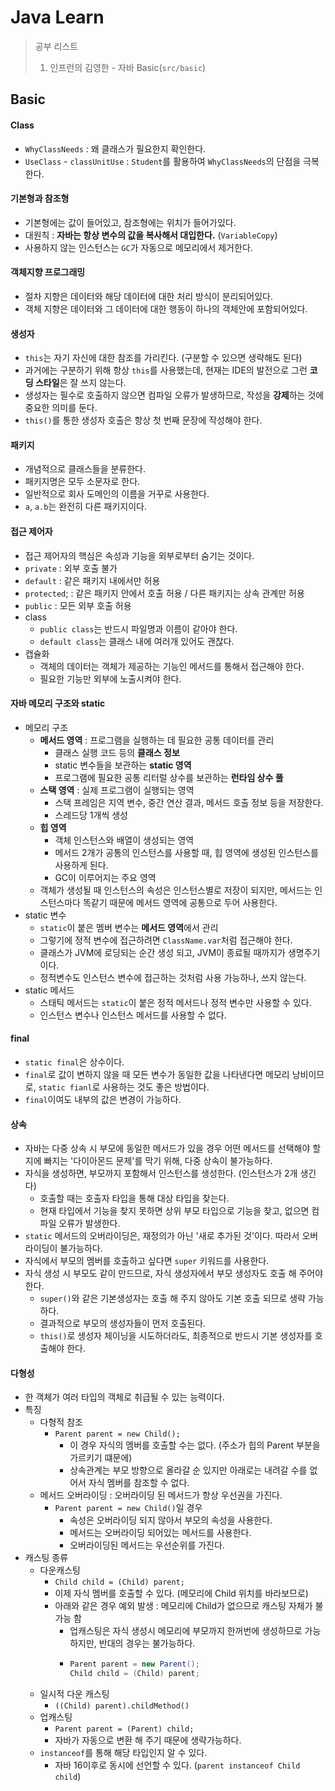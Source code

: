 # Java Learn

> 공부 리스트
> 1. 인프런의 김영한 - 자바 Basic(`src/basic`)

## Basic
#### Class
- `WhyClassNeeds` : 왜 클래스가 필요한지 확인한다.
- `UseClass` - `classUnitUse` : `Student`를 활용하여 `WhyClassNeeds`의 단점을 극복한다.

#### 기본형과 참조형
- 기본형에는 값이 들어있고, 참조형에는 위치가 들어가있다.
- 대원칙 : **자바는 항상 변수의 값을 복사해서 대입한다.** (`VariableCopy`)
- 사용하지 않는 인스턴스는 `GC`가 자동으로 메모리에서 제거한다.

#### 객체지향 프로그래밍
- 절차 지향은 데이터와 해당 데이터에 대한 처리 방식이 분리되어있다.
- 객체 지향은 데이터와 그 데이터에 대한 행동이 하나의 객체안에 포함되어있다.

#### 생성자
- `this`는 자기 자신에 대한 참조를 가리킨다. (구분할 수 있으면 생략해도 된다)
- 과거에는 구분하기 위해 항상 `this`를 사용했는데, 현재는 IDE의 발전으로 그런 **코딩 스타일**은 잘 쓰지 않는다. 
- 생성자는 필수로 호출하지 않으면 컴파일 오류가 발생하므로, 작성을 **강제**하는 것에 중요한 의미를 둔다.
- `this()`를 통한 생성자 호출은 항상 첫 번째 문장에 작성해야 한다.

#### 패키지
- 개념적으로 클래스들을 분류한다.
- 패키지명은 모두 소문자로 한다.
- 일반적으로 회사 도메인의 이름을 거꾸로 사용한다.
- `a`, `a.b`는 완전히 다른 패키지이다.

#### 접근 제어자
- 접근 제어자의 핵심은 속성과 기능을 외부로부터 숨기는 것이다.
- `private` : 외부 호출 불가
- `default` : 같은 패키지 내에서만 허용
- `protected`; : 같은 패키지 안에서 호출 허용 / 다른 패키지는 상속 관계만 허용
- `public` : 모든 외부 호출 허용
- class
  - `public class`는 반드시 파일명과 이름이 같아야 한다.
  - `default class`는 클래스 내에 여러개 있어도 괜찮다.
- 캡슐화
  - 객체의 데이터는 객체가 제공하는 기능인 메서드를 통해서 접근해야 한다.
  - 필요한 기능만 외부에 노출시켜야 한다.

#### 자바 메모리 구조와 static
- 메모리 구조
  - **메서드 영역** : 프로그램을 실행하는 데 필요한 공통 데이터를 관리
    - 클래스 실행 코드 등의 **클래스 정보**
    - static 변수들을 보관하는 **static 영역**
    - 프로그램에 필요한 공통 리터럴 상수를 보관하는 **런타임 상수 풀**
  - **스택 영역** : 실제 프로그램이 실행되는 영역
    - 스택 프레임은 지역 변수, 중간 연산 결과, 메서드 호출 정보 등을 저장한다.
    - 스레드당 1개씩 생성
  - **힙 영역**
    - 객체 인스턴스와 배열이 생성되는 영역
    - 메서드 2개가 공통의 인스턴스를 사용할 때, 힙 영역에 생성된 인스턴스를 사용하게 된다.
    - GC이 이루어지는 주요 영역
  - 객체가 생성될 때 인스턴스의 속성은 인스턴스별로 저장이 되지만, 메서드는 인스턴스마다 똑같기 때문에 메서드 영역에 공통으로 두어 사용한다.
- static 변수
  - `static`이 붙은 멤버 변수는 **메서드 영역**에서 관리
  - 그렇기에 정적 변수에 접근하려면 `ClassName.var`처럼 접근해야 한다.
  - 클래스가 JVM에 로딩되는 순간 생성 되고, JVM이 종료될 때까지가 생명주기이다.
  - 정적변수도 인스턴스 변수에 접근하는 것처럼 사용 가능하나, 쓰지 않는다.
- static 메서드
  - 스태틱 메서드는 `static`이 붙은 정적 메서드나 정적 변수만 사용할 수 있다.
  - 인스턴스 변수나 인스턴스 메서드를 사용할 수 없다.

#### final
- `static final`은 상수이다.
- `final`로 값이 변하지 않을 때 모든 변수가 동일한 값을 나타낸다면 메모리 낭비이므로, `static fianl`로 사용하는 것도 좋은 방법이다.
- `final`이여도 내부의 값은 변경이 가능하다.

#### 상속
- 자바는 다중 상속 시 부모에 동일한 메서드가 있을 경우 어떤 메서드를 선택해야 할지에 빠지는 '다이아몬드 문제'를 막기 위해, 다중 상속이 불가능하다.
- 자식을 생성하면, 부모까지 포함해서 인스턴스를 생성한다. (인스턴스가 2개 생긴다)
  - 호출할 때는 호출자 타입을 통해 대상 타입을 찾는다.
  - 현재 타입에서 기능을 찾지 못하면 상위 부모 타입으로 기능을 찾고, 없으면 컴파일 오류가 발생한다.
- `static` 메서드의 오버라이딩은, 재정의가 아닌 '새로 추가된 것'이다. 따라서 오버라이딩이 불가능하다.
- 자식에서 부모의 멤버를 호출하고 싶다면 `super` 키워드를 사용한다.
- 자식 생성 시 부모도 같이 만드므로, 자식 생성자에서 부모 생성자도 호출 해 주어야 한다.
  - `super()`와 같은 기본생성자는 호출 해 주지 않아도 기본 호출 되므로 생략 가능하다.
  - 결과적으로 부모의 생성자들이 먼저 호출된다.
  - `this()`로 생성자 체이닝을 시도하더라도, 최종적으로 반드시 기본 생성자를 호출해야 한다.

#### 다형성
- 한 객체가 여러 타입의 객체로 취급될 수 있는 능력이다.
- 특징
  - 다형적 참조
    - `Parent parent = new Child();`
      - 이 경우 자식의 멤버를 호출할 수는 없다. (주소가 힙의 Parent 부분을 가르키기 떄문에)
      - 상속관계는 부모 방향으로 올라갈 순 있지만 아래로는 내려갈 수를 없어서 자식 멤버를 참조할 수 없다.
  - 메서드 오버라이딩 : 오버라이딩 된 메서드가 항상 우선권을 가진다.
    - `Parent parent = new Child()`일 경우
      - 속성은 오버라이딩 되지 않아서 부모의 속성을 사용한다.
      - 메서드는 오버라이딩 되어있는 메서드를 사용한다.
      - 오버라이딩된 메서드는 우선순위를 가진다.
- 캐스팅 종류
  - 다운캐스팅
    - `Child child = (Child) parent;`
    - 이제 자식 멤버를 호출할 수 있다. (메모리에 Child 위치를 바라보므로)
    - 아래와 같은 경우 예외 발생 : 메모리에 Child가 없으므로 캐스팅 자체가 불가능 함
      - 업캐스팅은 자식 생성시 메모리에 부모까지 한꺼번에 생성하므로 가능하지만, 반대의 경우는 불가능하다.
      - ```java
        Parent parent = new Parent();
        Child child = (Child) parent;
        ```
  - 일시적 다운 캐스팅
    - `((Child) parent).childMethod()`
  - 업캐스팅
    - `Parent parent = (Parent) child;`
    - 자바가 자동으로 변환 해 주기 때문에 생략가능하다.
  - `instanceof`를 통해 해당 타입인지 알 수 있다.
    - 자바 16이후로 동시에 선언할 수 있다. (`parent instanceof Child child`)
